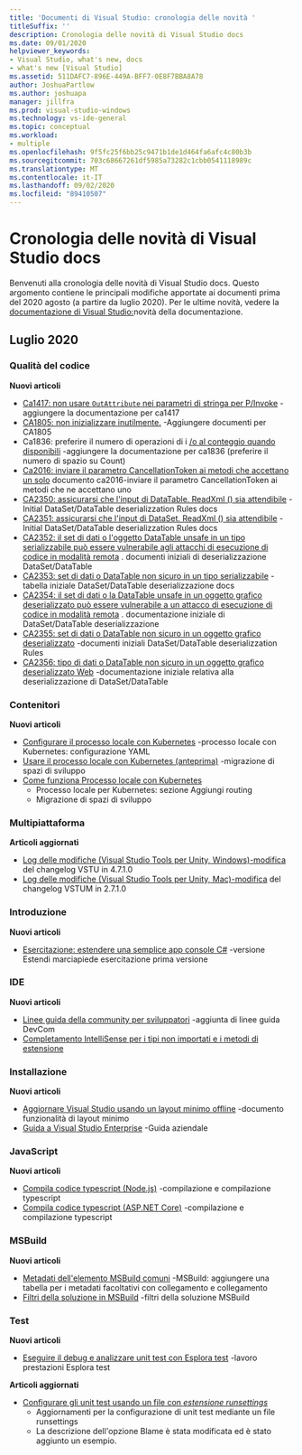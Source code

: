 ```yaml
---
title: 'Documenti di Visual Studio: cronologia delle novità '
titleSuffix: ''
description: Cronologia delle novità di Visual Studio docs
ms.date: 09/01/2020
helpviewer_keywords:
- Visual Studio, what's new, docs
- what's new [Visual Studio]
ms.assetid: 511DAFC7-896E-449A-BFF7-0E8F7BBA8A78
author: JoshuaPartlow
ms.author: joshuapa
manager: jillfra
ms.prod: visual-studio-windows
ms.technology: vs-ide-general
ms.topic: conceptual
ms.workload:
- multiple
ms.openlocfilehash: 9f5fc25f6bb25c9471b1de1d464fa6afc4c80b3b
ms.sourcegitcommit: 703c68667261df5985a73282c1cbb0541118989c
ms.translationtype: MT
ms.contentlocale: it-IT
ms.lasthandoff: 09/02/2020
ms.locfileid: "89410507"
---
```

# <a name="history-of-whats-new-in-visual-studio-docs"></a>Cronologia delle novità di Visual Studio docs

Benvenuti alla cronologia delle novità di Visual Studio docs. Questo argomento contiene le principali modifiche apportate ai documenti prima del 2020 agosto (a partire da luglio 2020). Per le ultime novità, vedere la [documentazione di Visual Studio:](whats-new-visual-studio-docs.md)novità della documentazione.

## <a name="july-2020"></a>Luglio 2020
### <a name="code-quality"></a>Qualità del codice

**Nuovi articoli**

- [Ca1417: non usare `OutAttribute` nei parametri di stringa per P/Invoke](/visualstudio/code-quality/ca1417) -aggiungere la documentazione per ca1417
- [CA1805: non inizializzare inutilmente.](/visualstudio/code-quality/ca1805) -Aggiungere documenti per CA1805
- Ca1836: preferire il numero di operazioni di i [/o al conteggio quando disponibili](/visualstudio/code-quality/ca1836) -aggiungere la documentazione per ca1836 (preferire il numero di spazio su Count)
- [Ca2016: inviare il parametro CancellationToken ai metodi che accettano un solo](/visualstudio/code-quality/ca2016) documento ca2016-inviare il parametro CancellationToken ai metodi che ne accettano uno
- [CA2350: assicurarsi che l'input di DataTable. ReadXml () sia attendibile](/visualstudio/code-quality/ca2350) -Initial DataSet/DataTable deserializzation Rules docs
- [CA2351: assicurarsi che l'input di DataSet. ReadXml () sia attendibile](/visualstudio/code-quality/ca2351) -Initial DataSet/DataTable deserializzation Rules docs
- [CA2352: il set di dati o l'oggetto DataTable unsafe in un tipo serializzabile può essere vulnerabile agli attacchi di esecuzione di codice in modalità remota](/visualstudio/code-quality/ca2352) . documenti iniziali di deserializzazione DataSet/DataTable
- [CA2353: set di dati o DataTable non sicuro in un tipo serializzabile](/visualstudio/code-quality/ca2353) -tabella iniziale DataSet/DataTable deserializzazione docs
- [CA2354: il set di dati o la DataTable unsafe in un oggetto grafico deserializzato può essere vulnerabile a un attacco di esecuzione di codice in modalità remota](/visualstudio/code-quality/ca2354) . documentazione iniziale di DataSet/DataTable deserializzazione
- [CA2355: set di dati o DataTable non sicuro in un oggetto grafico deserializzato](/visualstudio/code-quality/ca2355) -documenti iniziali DataSet/DataTable deserializzation Rules
- [CA2356: tipo di dati o DataTable non sicuro in un oggetto grafico deserializzato Web](/visualstudio/code-quality/ca2356) -documentazione iniziale relativa alla deserializzazione di DataSet/DataTable

### <a name="containers"></a>Contenitori

**Nuovi articoli**

- [Configurare il processo locale con Kubernetes](/visualstudio/containers/configure-local-process-with-kubernetes) -processo locale con Kubernetes: configurazione YAML
- [Usare il processo locale con Kubernetes (anteprima)](/visualstudio/containers/local-process-kubernetes) -migrazione di spazi di sviluppo
- [Come funziona Processo locale con Kubernetes](/visualstudio/containers/overview-local-process-kubernetes)
  - Processo locale per Kubernetes: sezione Aggiungi routing
  - Migrazione di spazi di sviluppo

### <a name="cross-platform"></a>Multipiattaforma

**Articoli aggiornati**

- [Log delle modifiche (Visual Studio Tools per Unity, Windows)-modifica](/visualstudio/cross-platform/change-log-visual-studio-tools-for-unity) del changelog VSTU in 4.7.1.0
- [Log delle modifiche (Visual Studio Tools per Unity, Mac)-modifica](/visualstudio/cross-platform/change-log-visual-studio-tools-for-unity-mac) del changelog VSTUM in 2.7.1.0

### <a name="get-started"></a>Introduzione

**Nuovi articoli**

- [Esercitazione: estendere una semplice app console C#](/visualstudio/get-started/csharp/tutorial-console-part-2) -versione Estendi marciapiede esercitazione prima versione

### <a name="ide"></a>IDE

**Nuovi articoli**

- [Linee guida della community per sviluppatori](/visualstudio/ide/developer-community-guidelines) -aggiunta di linee guida DevCom
- [Completamento IntelliSense per i tipi non importati e i metodi di estensione](/visualstudio/ide/reference/intellisense-completion-unimported-types-extension-methods)

### <a name="install"></a>Installazione

**Nuovi articoli**

- [Aggiornare Visual Studio usando un layout minimo offline](/visualstudio/install/update-minimal-layout) -documento funzionalità di layout minimo
- [Guida a Visual Studio Enterprise](/visualstudio/install/visual-studio-enterprise-guide) -Guida aziendale

### <a name="javascript"></a>JavaScript

**Nuovi articoli**

- [Compila codice typescript (Node.js)](/visualstudio/javascript/compile-typescript-code-npm) -compilazione e compilazione typescript
- [Compila codice typescript (ASP.NET Core)](/visualstudio/javascript/compile-typescript-code-nuget) -compilazione e compilazione typescript

### <a name="msbuild"></a>MSBuild

**Nuovi articoli**

- [Metadati dell'elemento MSBuild comuni](/visualstudio/msbuild/common-msbuild-item-metadata) -MSBuild: aggiungere una tabella per i metadati facoltativi con collegamento e collegamento
- [Filtri della soluzione in MSBuild](/visualstudio/msbuild/solution-filters) -filtri della soluzione MSBuild

### <a name="test"></a>Test

**Nuovi articoli**

- [Eseguire il debug e analizzare unit test con Esplora test](/visualstudio/test/debug-unit-tests-with-test-explorer) -lavoro prestazioni Esplora test

**Articoli aggiornati**

- [Configurare gli unit test usando un file con *estensione runsettings*](/visualstudio/test/configure-unit-tests-by-using-a-dot-runsettings-file)
  - Aggiornamenti per la configurazione di unit test mediante un file runsettings
  - La descrizione dell'opzione Blame è stata modificata ed è stato aggiunto un esempio.